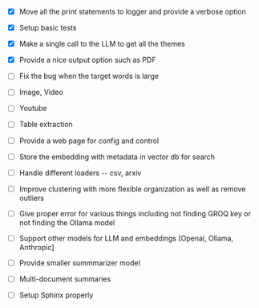 - [x] Move all the print statements to logger and provide a verbose option
- [x] Setup basic tests
- [x] Make a single call to the LLM to get all the themes
- [x] Provide a nice output option such as PDF
- [ ] Fix the bug when the target words is large
- [ ] Image, Video
- [ ] Youtube
- [ ] Table extraction
- [ ] Provide a web page for config and control
- [ ] Store the embedding with metadata in vector db for search
- [ ] Handle different loaders -- csv, arxiv
- [ ] Improve clustering with more flexible organization as well as remove outliers
- [ ] Give proper error for various things including not finding GROQ key or not finding the Ollama model
- [ ] Support other models for LLM and embeddings [Openai, Ollama, Anthropic]
- [ ] Provide smaller summmarizer model
- [ ] Multi-document summaries

- [ ] Setup Sphinx properly

